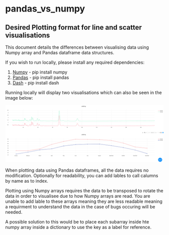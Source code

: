 # pandas_vs_numpy

## Desired Plotting format for line and scatter visualisations

This document details the differences between visualising data using 
Numpy array and Pandas dataframe data structures. 

If you wish to run locally, please install any required dependencies:

1) [Numpy](https://pypi.org/project/numpy/) - pip install numpy
2) [Pandas](https://pypi.org/project/pandas/) - pip install pandas
3) [Dash](https://pypi.org/project/dash/) - pip install dash

Running locally will display two visualisations which can also be seen in the image below:

![](visualisation.png)

When plotting data using Pandas dataframes, all the data requires no modification. Optionally for readability, you can add lables to call calumns by name as to index.

Plotting using Numpy arrays requires the data to be transposed to rotate the data in order to visualisee due to how Numpy arrays are read. You are unable to add lable to these arrays meaning they are less readable meaning a requirment to understand the data in the case of bugs occuring will be needed.

A possible solution to this would be to place each subarray inside hte numpy array inside a dictionary to use the key as a label for reference.
